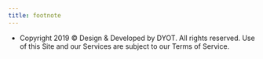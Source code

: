 ```yaml
---
title: footnote
---
```


* Copyright 2019 © Design & Developed by DYOT. All rights reserved. Use of this Site and our Services are subject to our Terms of Service.
